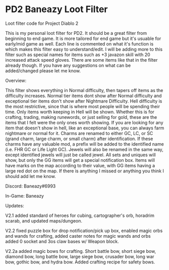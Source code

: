 # PD2 Baneazy Loot Filter
Loot filter code for Project Diablo 2

This is my personal loot filter for PD2. It should be a great filter from beginning to end game. It is more tailored for end game but it's usuable for early/mid game as well.
Each line is commented on what it's function is which makes this filter easy to understand/edit. I will be adding more to this filter such as special names for items such as +3
javazon skill with 20 increased attack speed gloves. There are some items like that in the filter already though. If you have any suggestions on what can be added/changed 
please let me know. 

Overview:

This filter shows everything in Normal difficulty, then tapers off items as the difficulty increases. Normal tier items dont show after Normal difficulty and exceptional tier items don't show after Nightmare Difficulty. Hell difficulty is the most restrictive, since that is where most people will be spending their time. Only items worth keeping in Hell will be shown. Whether this is for crafting, trading, making runewords, or just selling for gold, these are the items that I felt were the only ones worth showing. If you are looking for any item that doesn't show in hell, like an exceptional base, you can always farm nightmare or normal for it. Charms are renamed to either GC, LC, or SC (grand charm, large charm, or small charm) after identification. If these charms have any valuable mod, a prefix will be added to the identified name (i.e. FHR GC or Life Light GC). Jewels will also be renamed in the same way, except identified jewels will just be called jewel. All sets and uniques will show, but only the GG items will get a special notification box. Items will have marks on the map according to their value, with GG items having a large red dot on the map. If there is anything I missed or anything you think I should add let me know.

Discord: Baneazy#6993

In-Game: Baneazy

Updates:

V2.1 added standard of heroes for cubing, cartographer's orb, horadrim scarab, and updated maps/dungeon.

V2.2 fixed puzzle box for drop notification/pick up box, enabled magic orbs and wands for crafting, added caster notes for magic wands and orbs
     added 0 socket and 3os claw bases w/ Weapon block.
     
V2.2a added magic bows for crafting. Short battle bow, short siege bow, diamond bow, long battle bow, large siege bow, crusader bow, long war bow, gothic bow, and hydra bow.
     Added crafting recipe for safety bows.
